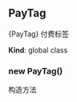 <a name="PayTag"></a>

## PayTag
{PayTag} 付费标签

**Kind**: global class  
<a name="new_PayTag_new"></a>

### new PayTag()
构造方法

